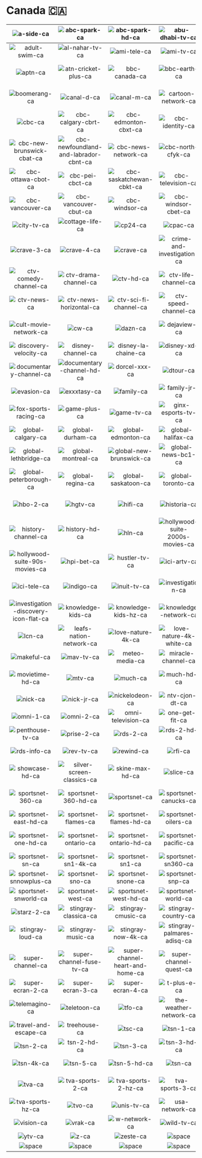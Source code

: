 # Canada 🇨🇦

| ![a-side-ca] | ![abc-spark-ca] | ![abc-spark-hd-ca] | ![abu-dhabi-tv-ca] | ![addik-tv-ca] | ![addik-tv-hd-ca] |
|:---:|:---:|:---:|:---:|:---:|:---:|
| ![adult-swim-ca] | ![al-nahar-tv-ca] | ![ami-tele-ca] | ![ami-tv-ca] | ![animal-planet-ca] | ![animal-planet-hd-ca] |
| ![aptn-ca] | ![atn-cricket-plus-ca] | ![bbc-canada-ca] | ![bbc-earth-ca] | ![bnn-bloomberg-ca] | ![book-television-ca] |
| ![boomerang-ca] | ![canal-d-ca] | ![canal-m-ca] | ![cartoon-network-ca] | ![cartoon-network-plus-ca] | ![casa-ca] |
| ![cbc-ca] | ![cbc-calgary-cbrt-ca] | ![cbc-edmonton-cbxt-ca] | ![cbc-identity-ca] | ![cbc-manitoba-cbwt-ca] | ![cbc-montreal-cbmt-ca] |
| ![cbc-new-brunswick-cbat-ca] | ![cbc-newfoundland-and-labrador-cbnt-ca] | ![cbc-news-network-ca] | ![cbc-north-cfyk-ca] | ![cbc-nova-scotia-cbht-ca] | ![cbc-ottawa-ca] |
| ![cbc-ottawa-cbot-ca] | ![cbc-pei-cbct-ca] | ![cbc-saskatchewan-cbkt-ca] | ![cbc-television-ca] | ![cbc-toronto-ca] | ![cbc-toronto-cblt-ca] |
| ![cbc-vancouver-ca] | ![cbc-vancouver-cbut-ca] | ![cbc-windsor-ca] | ![cbc-windsor-cbet-ca] | ![chch-ca] | ![cine-pop-ca] |
| ![city-tv-ca] | ![cottage-life-ca] | ![cp24-ca] | ![cpac-ca] | ![crave-1-ca] | ![crave-2-ca] |
| ![crave-3-ca] | ![crave-4-ca] | ![crave-ca] | ![crime-and-investigation-ca] | ![ctv-2-ca] | ![ctv-ca] |
| ![ctv-comedy-channel-ca] | ![ctv-drama-channel-ca] | ![ctv-hd-ca] | ![ctv-life-channel-ca] | ![ctv-movies-ca] | ![ctv-nature-channel-ca] |
| ![ctv-news-ca] | ![ctv-news-horizontal-ca] | ![ctv-sci-fi-channel-ca] | ![ctv-speed-channel-ca] | ![ctv-throwback-ca] | ![ctv-wild-channel-ca] |
| ![cult-movie-network-ca] | ![cw-ca] | ![dazn-ca] | ![dejaview-ca] | ![discovery-science-ca] | ![discovery-science-hd-ca] |
| ![discovery-velocity-ca] | ![disney-channel-ca] | ![disney-la-chaine-ca] | ![disney-xd-ca] | ![disney-xd-hd-ca] | ![diy-network-ca] |
| ![documentary-channel-ca] | ![documentary-channel-hd-ca] | ![dorcel-xxx-ca] | ![dtour-ca] | ![espn-classic-ca] | ![euro-news-ca] |
| ![evasion-ca] | ![exxxtasy-ca] | ![family-ca] | ![family-jr-ca] | ![fight-network-ca] | ![food-network-ca] |
| ![fox-sports-racing-ca] | ![game-plus-ca] | ![game-tv-ca] | ![ginx-esports-tv-ca] | ![global-bc-ca] | ![global-ca] |
| ![global-calgary-ca] | ![global-durham-ca] | ![global-edmonton-ca] | ![global-halifax-ca] | ![global-hd-ca] | ![global-kingston-ca] |
| ![global-lethbridge-ca] | ![global-montreal-ca] | ![global-new-brunswick-ca] | ![global-news-bc1-ca] | ![global-news-ca] | ![global-okanagan-ca] |
| ![global-peterborough-ca] | ![global-regina-ca] | ![global-saskatoon-ca] | ![global-toronto-ca] | ![global-winnipeg-ca] | ![hbo-1-ca] |
| ![hbo-2-ca] | ![hgtv-ca] | ![hifi-ca] | ![historia-ca] | ![historia-hd-ca] | ![history-channel-2-ca] |
| ![history-channel-ca] | ![history-hd-ca] | ![hln-ca] | ![hollywood-suite-2000s-movies-ca] | ![hollywood-suite-70s-movies-ca] | ![hollywood-suite-80s-movies-ca] |
| ![hollywood-suite-90s-movies-ca] | ![hpi-bet-ca] | ![hustler-tv-ca] | ![ici-artv-ca] | ![ici-explora-ca] | ![ici-rdi-ca] |
| ![ici-tele-ca] | ![indigo-ca] | ![inuit-tv-ca] | ![investigation-ca] | ![investigation-discovery-ca] | ![investigation-discovery-flat-ca] |
| ![investigation-discovery-icon-flat-ca] | ![knowledge-kids-ca] | ![knowledge-kids-hz-ca] | ![knowledge-network-ca] | ![knowledge-network-hz-ca] | ![knowledge-network-icon-ca] |
| ![lcn-ca] | ![leafs-nation-network-ca] | ![love-nature-4k-ca] | ![love-nature-4k-white-ca] | ![love-nature-ca] | ![love-nature-white-ca] |
| ![makeful-ca] | ![mav-tv-ca] | ![meteo-media-ca] | ![miracle-channel-ca] | ![moi-et-cie-ca] | ![movietime-ca] |
| ![movietime-hd-ca] | ![mtv-ca] | ![much-ca] | ![much-hd-ca] | ![nba-tv-ca] | ![nhl-centre-ice-ca] |
| ![nick-ca] | ![nick-jr-ca] | ![nickelodeon-ca] | ![ntv-cjon-dt-ca] | ![oln-ca] | ![oln-hd-ca] |
| ![omni-1-ca] | ![omni-2-ca] | ![omni-television-ca] | ![one-get-fit-ca] | ![one-soccer-ca] | ![oxygen-ca] |
| ![penthouse-tv-ca] | ![prise-2-ca] | ![rds-2-ca] | ![rds-2-hd-ca] | ![rds-ca] | ![rds-hd-ca] |
| ![rds-info-ca] | ![rev-tv-ca] | ![rewind-ca] | ![rfi-ca] | ![series-plus-ca] | ![showcase-ca] |
| ![showcase-hd-ca] | ![silver-screen-classics-ca] | ![skine-max-hd-ca] | ![slice-ca] | ![smithsonian-channel-ca] | ![sportsman-channel-ca] |
| ![sportsnet-360-ca] | ![sportsnet-360-hd-ca] | ![sportsnet-ca] | ![sportsnet-canucks-ca] | ![sportsnet-canucks-hd-ca] | ![sportsnet-east-ca] |
| ![sportsnet-east-hd-ca] | ![sportsnet-flames-ca] | ![sportsnet-flames-hd-ca] | ![sportsnet-oilers-ca] | ![sportsnet-oilers-hd-ca] | ![sportsnet-one-ca] |
| ![sportsnet-one-hd-ca] | ![sportsnet-ontario-ca] | ![sportsnet-ontario-hd-ca] | ![sportsnet-pacific-ca] | ![sportsnet-pacific-hd-ca] | ![sportsnet-sn-4k-ca] |
| ![sportsnet-sn-ca] | ![sportsnet-sn1-4k-ca] | ![sportsnet-sn1-ca] | ![sportsnet-sn360-ca] | ![sportsnet-sne-ca] | ![sportsnet-snnow-ca] |
| ![sportsnet-snnowplus-ca] | ![sportsnet-sno-ca] | ![sportsnet-snone-ca] | ![sportsnet-snp-ca] | ![sportsnet-snw-ca] | ![sportsnet-snwl-ca] |
| ![sportsnet-snworld-ca] | ![sportsnet-west-ca] | ![sportsnet-west-hd-ca] | ![sportsnet-world-ca] | ![sportsnet-world-hd-ca] | ![starz-1-ca] |
| ![starz-2-ca] | ![stingray-classica-ca] | ![stingray-cmusic-ca] | ![stingray-country-ca] | ![stingray-hits-ca] | ![stingray-lite-tv-ca] |
| ![stingray-loud-ca] | ![stingray-music-ca] | ![stingray-now-4k-ca] | ![stingray-palmares-adisq-ca] | ![stingray-retro-ca] | ![stingray-vibe-ca] |
| ![super-channel-ca] | ![super-channel-fuse-tv-ca] | ![super-channel-heart-and-home-ca] | ![super-channel-quest-ca] | ![super-channel-the-vault-ca] | ![super-ecran-1-ca] |
| ![super-ecran-2-ca] | ![super-ecran-3-ca] | ![super-ecran-4-ca] | ![t-plus-e-ca] | ![tcm-movies-ca] | ![tele-bimbi-ca] |
| ![telemagino-ca] | ![teletoon-ca] | ![tfo-ca] | ![the-weather-network-ca] | ![tlc-ca] | ![toon-a-vision-ca] |
| ![travel-and-escape-ca] | ![treehouse-ca] | ![tsc-ca] | ![tsn-1-ca] | ![tsn-1-hd-ca] | ![tsn-2-4k-ca] |
| ![tsn-2-ca] | ![tsn-2-hd-ca] | ![tsn-3-ca] | ![tsn-3-hd-ca] | ![tsn-4-ca] | ![tsn-4-hd-ca] |
| ![tsn-4k-ca] | ![tsn-5-ca] | ![tsn-5-hd-ca] | ![tsn-ca] | ![tsn-hockey-ca] | ![tv-5-ca] |
| ![tva-ca] | ![tva-sports-2-ca] | ![tva-sports-2-hz-ca] | ![tva-sports-3-ca] | ![tva-sports-3-hz-ca] | ![tva-sports-ca] |
| ![tva-sports-hz-ca] | ![tvo-ca] | ![unis-tv-ca] | ![usa-network-ca] | ![v-ca] | ![vie-ca] |
| ![vision-ca] | ![vrak-ca] | ![w-network-ca] | ![wild-tv-ca] | ![wildbrain-tv-ca] | ![yoopa-ca] |
| ![ytv-ca] | ![z-ca] | ![zeste-ca] | ![space] | ![space] | ![space] |
| ![space]| ![space]| ![space]| ![space]| ![space]| ![space]|


[a-side-ca]:a-side-ca.png
[abc-spark-ca]:abc-spark-ca.png
[abc-spark-hd-ca]:abc-spark-hd-ca.png
[abu-dhabi-tv-ca]:abu-dhabi-tv-ca.png
[addik-tv-ca]:addik-tv-ca.png
[addik-tv-hd-ca]:addik-tv-hd-ca.png
[adult-swim-ca]:adult-swim-ca.png
[al-nahar-tv-ca]:al-nahar-tv-ca.png
[ami-tele-ca]:ami-tele-ca.png
[ami-tv-ca]:ami-tv-ca.png
[animal-planet-ca]:animal-planet-ca.png
[animal-planet-hd-ca]:animal-planet-hd-ca.png
[aptn-ca]:aptn-ca.png
[atn-cricket-plus-ca]:atn-cricket-plus-ca.png
[bbc-canada-ca]:bbc-canada-ca.png
[bbc-earth-ca]:bbc-earth-ca.png
[bnn-bloomberg-ca]:bnn-bloomberg-ca.png
[book-television-ca]:book-television-ca.png
[boomerang-ca]:boomerang-ca.png
[canal-d-ca]:canal-d-ca.png
[canal-m-ca]:canal-m-ca.png
[cartoon-network-ca]:cartoon-network-ca.png
[cartoon-network-plus-ca]:cartoon-network-plus-ca.png
[casa-ca]:casa-ca.png
[cbc-ca]:cbc-ca.png
[cbc-calgary-cbrt-ca]:local/cbc-calgary-cbrt-ca.png
[cbc-edmonton-cbxt-ca]:local/cbc-edmonton-cbxt-ca.png
[cbc-identity-ca]:cbc-identity-ca.png
[cbc-manitoba-cbwt-ca]:local/cbc-manitoba-cbwt-ca.png
[cbc-montreal-cbmt-ca]:local/cbc-montreal-cbmt-ca.png
[cbc-new-brunswick-cbat-ca]:local/cbc-new-brunswick-cbat-ca.png
[cbc-newfoundland-and-labrador-cbnt-ca]:local/cbc-newfoundland-and-labrador-cbnt-ca.png
[cbc-news-network-ca]:cbc-news-network-ca.png
[cbc-north-cfyk-ca]:local/cbc-north-cfyk-ca.png
[cbc-nova-scotia-cbht-ca]:local/cbc-nova-scotia-cbht-ca.png
[cbc-ottawa-ca]:cbc-ottawa-ca.png
[cbc-ottawa-cbot-ca]:local/cbc-ottawa-cbot-ca.png
[cbc-pei-cbct-ca]:local/cbc-pei-cbct-ca.png
[cbc-saskatchewan-cbkt-ca]:local/cbc-saskatchewan-cbkt-ca.png
[cbc-television-ca]:cbc-television-ca.png
[cbc-toronto-ca]:cbc-toronto-ca.png
[cbc-toronto-cblt-ca]:local/cbc-toronto-cblt-ca.png
[cbc-vancouver-ca]:cbc-vancouver-ca.png
[cbc-vancouver-cbut-ca]:local/cbc-vancouver-cbut-ca.png
[cbc-windsor-ca]:cbc-windsor-ca.png
[cbc-windsor-cbet-ca]:local/cbc-windsor-cbet-ca.png
[chch-ca]:chch-ca.png
[cine-pop-ca]:cine-pop-ca.png
[city-tv-ca]:city-tv-ca.png
[cottage-life-ca]:cottage-life-ca.png
[cp24-ca]:cp24-ca.png
[cpac-ca]:cpac-ca.png
[crave-1-ca]:crave-1-ca.png
[crave-2-ca]:crave-2-ca.png
[crave-3-ca]:crave-3-ca.png
[crave-4-ca]:crave-4-ca.png
[crave-ca]:crave-ca.png
[crime-and-investigation-ca]:crime-and-investigation-ca.png
[ctv-2-ca]:ctv-2-ca.png
[ctv-ca]:ctv-ca.png
[ctv-comedy-channel-ca]:ctv-comedy-channel-ca.png
[ctv-drama-channel-ca]:ctv-drama-channel-ca.png
[ctv-hd-ca]:ctv-hd-ca.png
[ctv-life-channel-ca]:ctv-life-channel-ca.png
[ctv-movies-ca]:ctv-movies-ca.png
[ctv-nature-channel-ca]:ctv-nature-channel-ca.png
[ctv-news-ca]:ctv-news-ca.png
[ctv-news-horizontal-ca]:ctv-news-horizontal-ca.png
[ctv-sci-fi-channel-ca]:ctv-sci-fi-channel-ca.png
[ctv-speed-channel-ca]:ctv-speed-channel-ca.png
[ctv-throwback-ca]:ctv-throwback-ca.png
[ctv-wild-channel-ca]:ctv-wild-channel-ca.png
[cult-movie-network-ca]:cult-movie-network-ca.png
[cw-ca]:cw-ca.png
[dazn-ca]:dazn-ca.png
[dejaview-ca]:dejaview-ca.png
[discovery-science-ca]:discovery-science-ca.png
[discovery-science-hd-ca]:discovery-science-hd-ca.png
[discovery-velocity-ca]:discovery-velocity-ca.png
[disney-channel-ca]:disney-channel-ca.png
[disney-la-chaine-ca]:disney-la-chaine-ca.png
[disney-xd-ca]:disney-xd-ca.png
[disney-xd-hd-ca]:disney-xd-hd-ca.png
[diy-network-ca]:diy-network-ca.png
[documentary-channel-ca]:documentary-channel-ca.png
[documentary-channel-hd-ca]:documentary-channel-hd-ca.png
[dorcel-xxx-ca]:dorcel-xxx-ca.png
[dtour-ca]:dtour-ca.png
[espn-classic-ca]:espn-classic-ca.png
[euro-news-ca]:euro-news-ca.png
[evasion-ca]:evasion-ca.png
[exxxtasy-ca]:exxxtasy-ca.png
[family-ca]:family-ca.png
[family-jr-ca]:family-jr-ca.png
[fight-network-ca]:fight-network-ca.png
[food-network-ca]:food-network-ca.png
[fox-sports-racing-ca]:fox-sports-racing-ca.png
[game-plus-ca]:game-plus-ca.png
[game-tv-ca]:game-tv-ca.png
[ginx-esports-tv-ca]:ginx-esports-tv-ca.png
[global-bc-ca]:global-bc-ca.png
[global-ca]:global-ca.png
[global-calgary-ca]:global-calgary-ca.png
[global-durham-ca]:global-durham-ca.png
[global-edmonton-ca]:global-edmonton-ca.png
[global-halifax-ca]:global-halifax-ca.png
[global-hd-ca]:global-hd-ca.png
[global-kingston-ca]:global-kingston-ca.png
[global-lethbridge-ca]:global-lethbridge-ca.png
[global-montreal-ca]:global-montreal-ca.png
[global-new-brunswick-ca]:global-new-brunswick-ca.png
[global-news-bc1-ca]:global-news-bc1-ca.png
[global-news-ca]:global-news-ca.png
[global-okanagan-ca]:global-okanagan-ca.png
[global-peterborough-ca]:global-peterborough-ca.png
[global-regina-ca]:global-regina-ca.png
[global-saskatoon-ca]:global-saskatoon-ca.png
[global-toronto-ca]:global-toronto-ca.png
[global-winnipeg-ca]:global-winnipeg-ca.png
[hbo-1-ca]:hbo-1-ca.png
[hbo-2-ca]:hbo-2-ca.png
[hgtv-ca]:hgtv-ca.png
[hifi-ca]:hifi-ca.png
[historia-ca]:historia-ca.png
[historia-hd-ca]:historia-hd-ca.png
[history-channel-2-ca]:history-channel-2-ca.png
[history-channel-ca]:history-channel-ca.png
[history-hd-ca]:history-hd-ca.png
[hln-ca]:hln-ca.png
[hollywood-suite-2000s-movies-ca]:hollywood-suite-2000s-movies-ca.png
[hollywood-suite-70s-movies-ca]:hollywood-suite-70s-movies-ca.png
[hollywood-suite-80s-movies-ca]:hollywood-suite-80s-movies-ca.png
[hollywood-suite-90s-movies-ca]:hollywood-suite-90s-movies-ca.png
[hpi-bet-ca]:hpi-bet-ca.png
[hustler-tv-ca]:hustler-tv-ca.png
[ici-artv-ca]:ici-artv-ca.png
[ici-explora-ca]:ici-explora-ca.png
[ici-rdi-ca]:ici-rdi-ca.png
[ici-tele-ca]:ici-tele-ca.png
[indigo-ca]:indigo-ca.png
[inuit-tv-ca]:inuit-tv-ca.png
[investigation-ca]:investigation-ca.png
[investigation-discovery-ca]:investigation-discovery-ca.png
[investigation-discovery-flat-ca]:investigation-discovery-flat-ca.png
[investigation-discovery-icon-flat-ca]:investigation-discovery-icon-flat-ca.png
[knowledge-kids-ca]:knowledge-kids-ca.png
[knowledge-kids-hz-ca]:knowledge-kids-hz-ca.png
[knowledge-network-ca]:knowledge-network-ca.png
[knowledge-network-hz-ca]:knowledge-network-hz-ca.png
[knowledge-network-icon-ca]:knowledge-network-icon-ca.png
[lcn-ca]:lcn-ca.png
[leafs-nation-network-ca]:leafs-nation-network-ca.png
[love-nature-4k-ca]:love-nature-4k-ca.png
[love-nature-4k-white-ca]:love-nature-4k-white-ca.png
[love-nature-ca]:love-nature-ca.png
[love-nature-white-ca]:love-nature-white-ca.png
[makeful-ca]:makeful-ca.png
[mav-tv-ca]:mav-tv-ca.png
[meteo-media-ca]:meteo-media-ca.png
[miracle-channel-ca]:miracle-channel-ca.png
[moi-et-cie-ca]:moi-et-cie-ca.png
[movietime-ca]:movietime-ca.png
[movietime-hd-ca]:movietime-hd-ca.png
[mtv-ca]:mtv-ca.png
[much-ca]:much-ca.png
[much-hd-ca]:much-hd-ca.png
[nba-tv-ca]:nba-tv-ca.png
[nhl-centre-ice-ca]:nhl-centre-ice-ca.png
[nick-ca]:nick-ca.png
[nick-jr-ca]:nick-jr-ca.png
[nickelodeon-ca]:nickelodeon-ca.png
[ntv-cjon-dt-ca]:ntv-cjon-dt-ca.png
[oln-ca]:oln-ca.png
[oln-hd-ca]:oln-hd-ca.png
[omni-1-ca]:omni-1-ca.png
[omni-2-ca]:omni-2-ca.png
[omni-television-ca]:omni-television-ca.png
[one-get-fit-ca]:one-get-fit-ca.png
[one-soccer-ca]:one-soccer-ca.png
[oxygen-ca]:oxygen-ca.png
[penthouse-tv-ca]:penthouse-tv-ca.png
[prise-2-ca]:prise-2-ca.png
[rds-2-ca]:rds-2-ca.png
[rds-2-hd-ca]:rds-2-hd-ca.png
[rds-ca]:rds-ca.png
[rds-hd-ca]:rds-hd-ca.png
[rds-info-ca]:rds-info-ca.png
[rev-tv-ca]:rev-tv-ca.png
[rewind-ca]:rewind-ca.png
[rfi-ca]:rfi-ca.png
[series-plus-ca]:series-plus-ca.png
[showcase-ca]:showcase-ca.png
[showcase-hd-ca]:showcase-hd-ca.png
[silver-screen-classics-ca]:silver-screen-classics-ca.png
[skine-max-hd-ca]:skine-max-hd-ca.png
[slice-ca]:slice-ca.png
[smithsonian-channel-ca]:smithsonian-channel-ca.png
[sportsman-channel-ca]:sportsman-channel-ca.png
[sportsnet-360-ca]:sportsnet-360-ca.png
[sportsnet-360-hd-ca]:sportsnet-360-hd-ca.png
[sportsnet-ca]:sportsnet-ca.png
[sportsnet-canucks-ca]:sportsnet-canucks-ca.png
[sportsnet-canucks-hd-ca]:sportsnet-canucks-hd-ca.png
[sportsnet-east-ca]:sportsnet-east-ca.png
[sportsnet-east-hd-ca]:sportsnet-east-hd-ca.png
[sportsnet-flames-ca]:sportsnet-flames-ca.png
[sportsnet-flames-hd-ca]:sportsnet-flames-hd-ca.png
[sportsnet-oilers-ca]:sportsnet-oilers-ca.png
[sportsnet-oilers-hd-ca]:sportsnet-oilers-hd-ca.png
[sportsnet-one-ca]:sportsnet-one-ca.png
[sportsnet-one-hd-ca]:sportsnet-one-hd-ca.png
[sportsnet-ontario-ca]:sportsnet-ontario-ca.png
[sportsnet-ontario-hd-ca]:sportsnet-ontario-hd-ca.png
[sportsnet-pacific-ca]:sportsnet-pacific-ca.png
[sportsnet-pacific-hd-ca]:sportsnet-pacific-hd-ca.png
[sportsnet-sn-4k-ca]:sportsnet-sn-4k-ca.png
[sportsnet-sn-ca]:sportsnet-sn-ca.png
[sportsnet-sn1-4k-ca]:sportsnet-sn1-4k-ca.png
[sportsnet-sn1-ca]:sportsnet-sn1-ca.png
[sportsnet-sn360-ca]:sportsnet-sn360-ca.png
[sportsnet-sne-ca]:sportsnet-sne-ca.png
[sportsnet-snnow-ca]:sportsnet-snnow-ca.png
[sportsnet-snnowplus-ca]:sportsnet-snnowplus-ca.png
[sportsnet-sno-ca]:sportsnet-sno-ca.png
[sportsnet-snone-ca]:sportsnet-snone-ca.png
[sportsnet-snp-ca]:sportsnet-snp-ca.png
[sportsnet-snw-ca]:sportsnet-snw-ca.png
[sportsnet-snwl-ca]:sportsnet-snwl-ca.png
[sportsnet-snworld-ca]:sportsnet-snworld-ca.png
[sportsnet-west-ca]:sportsnet-west-ca.png
[sportsnet-west-hd-ca]:sportsnet-west-hd-ca.png
[sportsnet-world-ca]:sportsnet-world-ca.png
[sportsnet-world-hd-ca]:sportsnet-world-hd-ca.png
[starz-1-ca]:starz-1-ca.png
[starz-2-ca]:starz-2-ca.png
[stingray-classica-ca]:stingray-classica-ca.png
[stingray-cmusic-ca]:stingray-cmusic-ca.png
[stingray-country-ca]:stingray-country-ca.png
[stingray-hits-ca]:stingray-hits-ca.png
[stingray-lite-tv-ca]:stingray-lite-tv-ca.png
[stingray-loud-ca]:stingray-loud-ca.png
[stingray-music-ca]:stingray-music-ca.png
[stingray-now-4k-ca]:stingray-now-4k-ca.png
[stingray-palmares-adisq-ca]:stingray-palmares-adisq-ca.png
[stingray-retro-ca]:stingray-retro-ca.png
[stingray-vibe-ca]:stingray-vibe-ca.png
[super-channel-ca]:super-channel-ca.png
[super-channel-fuse-tv-ca]:super-channel-fuse-tv-ca.png
[super-channel-heart-and-home-ca]:super-channel-heart-and-home-ca.png
[super-channel-quest-ca]:super-channel-quest-ca.png
[super-channel-the-vault-ca]:super-channel-the-vault-ca.png
[super-ecran-1-ca]:super-ecran-1-ca.png
[super-ecran-2-ca]:super-ecran-2-ca.png
[super-ecran-3-ca]:super-ecran-3-ca.png
[super-ecran-4-ca]:super-ecran-4-ca.png
[t-plus-e-ca]:t-plus-e-ca.png
[tcm-movies-ca]:tcm-movies-ca.png
[tele-bimbi-ca]:tele-bimbi-ca.png
[telemagino-ca]:telemagino-ca.png
[teletoon-ca]:teletoon-ca.png
[tfo-ca]:tfo-ca.png
[the-weather-network-ca]:the-weather-network-ca.png
[tlc-ca]:tlc-ca.png
[toon-a-vision-ca]:toon-a-vision-ca.png
[travel-and-escape-ca]:travel-and-escape-ca.png
[treehouse-ca]:treehouse-ca.png
[tsc-ca]:tsc-ca.png
[tsn-1-ca]:tsn-1-ca.png
[tsn-1-hd-ca]:tsn-1-hd-ca.png
[tsn-2-4k-ca]:tsn-2-4k-ca.png
[tsn-2-ca]:tsn-2-ca.png
[tsn-2-hd-ca]:tsn-2-hd-ca.png
[tsn-3-ca]:tsn-3-ca.png
[tsn-3-hd-ca]:tsn-3-hd-ca.png
[tsn-4-ca]:tsn-4-ca.png
[tsn-4-hd-ca]:tsn-4-hd-ca.png
[tsn-4k-ca]:tsn-4k-ca.png
[tsn-5-ca]:tsn-5-ca.png
[tsn-5-hd-ca]:tsn-5-hd-ca.png
[tsn-ca]:tsn-ca.png
[tsn-hockey-ca]:tsn-hockey-ca.png
[tv-5-ca]:tv-5-ca.png
[tva-ca]:tva-ca.png
[tva-sports-2-ca]:tva-sports-2-ca.png
[tva-sports-2-hz-ca]:tva-sports-2-hz-ca.png
[tva-sports-3-ca]:tva-sports-3-ca.png
[tva-sports-3-hz-ca]:tva-sports-3-hz-ca.png
[tva-sports-ca]:tva-sports-ca.png
[tva-sports-hz-ca]:tva-sports-hz-ca.png
[tvo-ca]:tvo-ca.png
[unis-tv-ca]:unis-tv-ca.png
[usa-network-ca]:usa-network-ca.png
[v-ca]:v-ca.png
[vie-ca]:vie-ca.png
[vision-ca]:vision-ca.png
[vrak-ca]:vrak-ca.png
[w-network-ca]:w-network-ca.png
[wild-tv-ca]:wild-tv-ca.png
[wildbrain-tv-ca]:wildbrain-tv-ca.png
[yoopa-ca]:yoopa-ca.png
[ytv-ca]:ytv-ca.png
[z-ca]:z-ca.png
[zeste-ca]:zeste-ca.png

[space]:../../misc/space-1500.png

